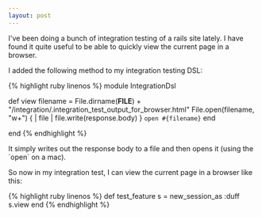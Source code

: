 ```yaml
---
layout: post
---
```

I've been doing a bunch of integration testing of a rails site lately.  I have found it quite useful to be able to quickly view the current page in a browser.  

I added the following method to my integration testing DSL:

{% highlight ruby linenos %}
module IntegrationDsl
  
  def view
    filename = File.dirname(__FILE__) + "/integration/.integration_test_output_for_browser.html"
    File.open(filename, "w+") { | file | file.write(response.body) }
    `open #{filename}`
  end

end
{% endhighlight %}

It simply writes out the response body to a file and then opens it (using the \`open\` on a mac).  

So now in my integration test, I can view the current page in a browser like this:

{% highlight ruby linenos %}
def test_feature
  s = new_session_as :duff
  s.view
end
{% endhighlight %}
